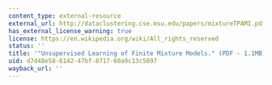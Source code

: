 ```yaml
---
content_type: external-resource
external_url: http://dataclustering.cse.msu.edu/papers/mixtureTPAMI.pdf
has_external_license_warning: true
license: https://en.wikipedia.org/wiki/All_rights_reserved
status: ''
title: '"Unsupervised Learning of Finite Mixture Models." (PDF - 1.1MB)'
uid: d7d48e58-6142-47bf-8717-60a9c13c5097
wayback_url: ''
---
```

